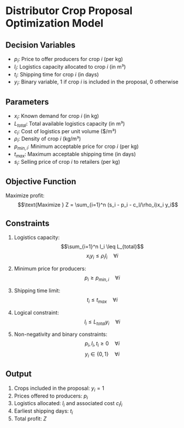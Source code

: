 # Distributor Crop Proposal Optimization Model

## Decision Variables
- $p_i$: Price to offer producers for crop $i$ (per kg)
- $l_i$: Logistics capacity allocated to crop $i$ (in m³)
- $t_i$: Shipping time for crop $i$ (in days)
- $y_i$: Binary variable, 1 if crop $i$ is included in the proposal, 0 otherwise

## Parameters
- $x_i$: Known demand for crop $i$ (in kg)
- $L_{total}$: Total available logistics capacity (in m³)
- $c_l$: Cost of logistics per unit volume ($/m³)
- $\rho_i$: Density of crop $i$ (kg/m³)
- $p_{min,i}$: Minimum acceptable price for crop $i$ (per kg)
- $t_{max}$: Maximum acceptable shipping time (in days)
- $s_i$: Selling price of crop $i$ to retailers (per kg)

## Objective Function
Maximize profit:
$$\text{Maximize } Z = \sum_{i=1}^n (s_i - p_i - c_l/\rho_i)x_i y_i$$

## Constraints
1. Logistics capacity:
   $$\sum_{i=1}^n l_i \leq L_{total}$$
   $$x_i y_i \leq \rho_i l_i \quad \forall i$$

2. Minimum price for producers:
   $$p_i \geq p_{min,i} \quad \forall i$$

3. Shipping time limit:
   $$t_i \leq t_{max} \quad \forall i$$

4. Logical constraint:
   $$l_i \leq L_{total} y_i \quad \forall i$$

5. Non-negativity and binary constraints:
   $$p_i, l_i, t_i \geq 0 \quad \forall i$$
   $$y_i \in \{0,1\} \quad \forall i$$

## Output
1. Crops included in the proposal: $y_i = 1$
2. Prices offered to producers: $p_i$
3. Logistics allocated: $l_i$ and associated cost $c_l l_i$
4. Earliest shipping days: $t_i$
5. Total profit: $Z$